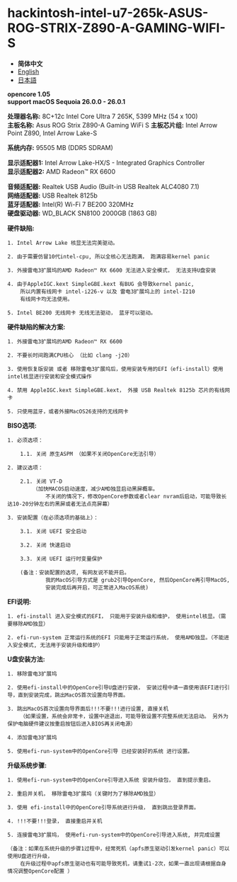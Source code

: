 # hackintosh-intel-u7-265k-ASUS-ROG-STRIX-Z890-A-GAMING-WIFI-S

- **简体中文**
- [English](/.github/README-en_us.md)
- [日本語](/.github/README-ja.md)  


**opencore 1.05**  
**support macOS Sequoia 26.0.0 - 26.0.1**  

**处理器名称:** 8C+12c Intel Core Ultra 7 265K, 5399 MHz (54 x 100)  
**主板名称:** Asus ROG Strix Z890-A Gaming WiFi S 
**主板芯片组:** Intel Arrow Point Z890, Intel Arrow Lake-S  

**系统内存:** 95505 MB  (DDR5 SDRAM)  

**显示适配器1:** Intel Arrow Lake-HX/S - Integrated Graphics Controller  
**显示适配器2:** AMD Radeon™ RX 6600  

**音频适配器:** Realtek USB Audio (Built-in USB Realtek ALC4080 7.1)  
**网络适配器:** USB Realtek 8125b  
**蓝牙适配器:** Intel(R) Wi-Fi 7 BE200 320MHz  
**硬盘驱动器:** WD_BLACK SN8100 2000GB  (1863 GB)  

**硬件缺陷:**  

    1. Intel Arrow Lake 核显无法完美驱动。  

    2. 由于需要仿冒10代intel-cpu, 所以全核心无法跑满， 跑满容易kernel panic  

    3. 外接雷电3扩展坞的AMD Radeon™ RX 6600 无法进入安全模式， 无法支持U盘安装  

    4. 由于AppleIGC.kext SimpleGBE.kext 有BUG 会导致kernel panic,  
        所以内置有线网卡 intel-i226-v 以及 雷电3扩展坞上的 intel-I210  
        有线网卡均无法使用。

    5. Intel BE200 无线网卡 无线无法驱动， 蓝牙可以驱动。  


**硬件缺陷的解决方案:**  

    1. 外接雷电3扩展坞的AMD Radeon™ RX 6600  

    2. 不要长时间跑满CPU核心 （比如 clang -j20） 

    3. 使用恢复版安装 或者 移除雷电3扩展坞后，使用安装专用的EFI（efi-install）使用intel核显进行安装和安全模式操作
    
    4. 禁用 AppleIGC.kext SimpleGBE.kext， 外接 USB Realtek 8125b 芯片的有线网卡  

    5. 只使用蓝牙，或者外接MacOS26支持的无线网卡  


**BISO选项:**  

    1. 必须选项：

        1.1. 关闭 原生ASPM （如果不关闭OpenCore无法引导）

    2. 建议选项： 
        
        2.1. 关闭 VT-D 
            （加快MACOS启动速度，减少AMD独显启动黑屏概率。
                不关闭的情况下，修改OpenCore参数或者clear nvram后启动，可能导致长达10-20分钟左右的黑屏或者无法点亮屏幕）

    3. 安装配置（在必须选项的基础上）： 

        3.1. 关闭 UEFI 安全启动  

        3.2. 关闭 快速启动  

        3.3. 关闭 UEFI 运行时变量保护  

        (备注：安装配置的选项, 有网友说不能开启。 
                我的MacOS引导方式是 grub2引导OpenCore, 然后OpenCore再引导MacOS,
                安装完成后再开启，可正常进入MacOS系统)


**EFI说明:**  

    1. efi-install 进入安全模式的EFI， 只能用于安装升级和维护， 使用intel核显。（需要移除AMD独显）
    
    2. efi-run-system 正常运行系统的EFI 只能用于正常运行系统， 使用AMD独显。（不能进入安全模式, 无法用于安装升级和维护）

**U盘安装方法:**  

    1. 移除雷电3扩展坞  

    2. 使用efi-install中的OpenCore引导U盘进行安装， 安装过程中请一直使用该EFI进行引导，直到安装完成，跳出MacOS首次设置向导界面。

    3. 跳出MacOS首次设置向导界面后!!!不要!!!进行设置, 直接关机
        （如果设置，系统会非常卡，设置中途退出，可能导致设置不完整系统无法启动。 另外为保护电脑硬件建议按重启按钮后进入BIOS再关闭电源）

    4. 添加雷电3扩展坞  

    5. 使用efi-run-system中的OpenCore引导 已经安装好的系统 进行设置。


**升级系统步骤:**

    1. 使用efi-run-system中的OpenCore引导进入系统 安装升级包， 直到提示重启。 
    
    2. 重启并关机， 移除雷电3扩展坞（关键时为了移除AMD独显）

    3. 使用 efi-install中的OpenCore引导系统进行升级， 直到跳出登录界面。

    4. !!!不要!!!登录， 直接重启并关机

    5. 连接雷电3扩展坞， 使用efi-run-system中的OpenCore引导进入系统, 并完成设置

    （备注：如果在系统升级的步骤1过程中，经常死机（apfs原生驱动引发kernel panic）可以使用U盘进行升级，
        在升级过程中apfs原生驱动也有可能导致死机，请重试1-2次，如果一直出现请根据自身情况调整OpenCore配置 ）

